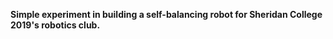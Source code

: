 <strong>Simple experiment in building a self-balancing robot for Sheridan College 2019's robotics club.</strong>
<br>
